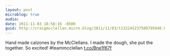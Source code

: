 ```yaml
---
layout: post
microblog: true
audio: 
date: 2011-11-03 18:58:16 -0500
guid: http://craigmcclellan.micro.blog/2011/11/03/t132245237509795840.html
---
```

Hand made calzones by the McClellans. I made the dough, she put the together. So excited! #teammcclellan [t.co/Bne1f67f](http://t.co/Bne1f67f)
